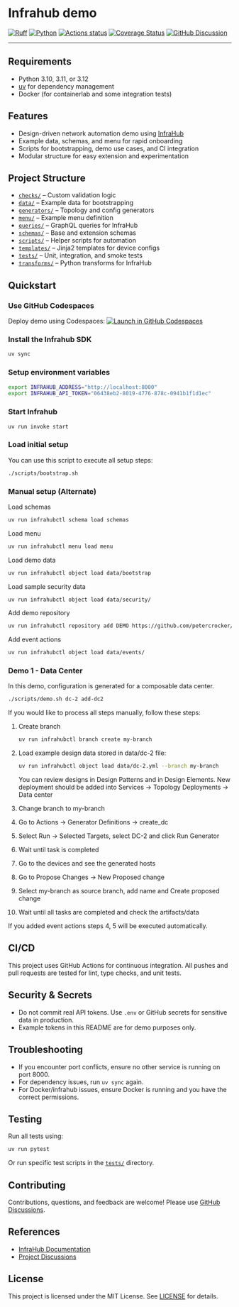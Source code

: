 # Infrahub demo

[![Ruff][ruff-badge]][ruff-link]
[![Python][python-badge]][python-link]
[![Actions status][github-badge]][github-link]
[![Coverage Status][coverage-badge]][coverage-link]
[![GitHub Discussion][github-discussions-badge]][github-discussions-link]

---

## Requirements

- Python 3.10, 3.11, or 3.12
- [uv](https://github.com/astral-sh/uv) for dependency management
- Docker (for containerlab and some integration tests)

## Features

- Design-driven network automation demo using [InfraHub](https://docs.infrahub.app)
- Example data, schemas, and menu for rapid onboarding
- Scripts for bootstrapping, demo use cases, and CI integration
- Modular structure for easy extension and experimentation

## Project Structure

- [`checks/`](checks/) – Custom validation logic
- [`data/`](data/) – Example data for bootstrapping
- [`generators/`](generators/) – Topology and config generators
- [`menu/`](menu/) – Example menu definition
- [`queries/`](queries/) – GraphQL queries for InfraHub
- [`schemas/`](schemas/) – Base and extension schemas
- [`scripts/`](scripts/) – Helper scripts for automation
- [`templates/`](templates/) – Jinja2 templates for device configs
- [`tests/`](tests/) – Unit, integration, and smoke tests
- [`transforms/`](transforms/) – Python transforms for InfraHub

## Quickstart

### Use GitHub Codespaces

Deploy demo using Codespaces:
[![Launch in GitHub Codespaces](https://img.shields.io/badge/Launch%20Infrahub%20Demo-0B6581?logo=github)](https://codespaces.new/t0m3kz/infrahub-demo?devcontainer_path=.devcontainer%2Fdevcontainer.json&ref=stable)

### Install the Infrahub SDK

```bash
uv sync
```

### Setup environment variables

```bash
export INFRAHUB_ADDRESS="http://localhost:8000"
export INFRAHUB_API_TOKEN="06438eb2-8019-4776-878c-0941b1f1d1ec"
```

### Start Infrahub

```bash
uv run invoke start
```

### Load initial setup

You can use this script to execute all setup steps:

```bash
./scripts/bootstrap.sh
```

### Manual setup (Alternate)

Load schemas

```bash
uv run infrahubctl schema load schemas
```

Load menu

```bash
uv run infrahubctl menu load menu

```

Load demo data

```bash
uv run infrahubctl object load data/bootstrap
```

Load sample security data

```bash
uv run infrahubctl object load data/security/
````

Add demo repository

```bash
uv run infrahubctl repository add DEMO https://github.com/petercrocker/infrahub-demo-tomek.git --read-only
```

Add event actions

```bash
uv run infrahubctl object load data/events/
````

### Demo 1 - Data Center

In this demo, configuration is generated for a composable data center.

```bash
./scripts/demo.sh dc-2 add-dc2
```

If you would like to process all steps manually, follow these steps:

1. Create branch

    ```bash
    uv run infrahubctl branch create my-branch
    ```

2. Load example design data stored in data/dc-2 file:

    ```bash
    uv run infrahubctl object load data/dc-2.yml --branch my-branch
    ```

   You can review designs in Design Patterns and in Design Elements.
   New deployment should be added into Services -> Topology Deployments -> Data center
3. Change branch to my-branch
4. Go to Actions -> Generator Definitions -> create_dc
5. Select Run -> Selected Targets, select DC-2 and click Run Generator
6. Wait until task is completed
7. Go to the devices and see the generated hosts
8. Go to Propose Changes -> New Proposed change
9. Select my-branch as source branch, add name and Create proposed change
10. Wait until all tasks are completed and check the artifacts/data

If you added event actions steps 4, 5 will be executed automatically.

## CI/CD

This project uses GitHub Actions for continuous integration. All pushes and pull requests are tested for lint, type checks, and unit tests.

## Security & Secrets

- Do not commit real API tokens. Use `.env` or GitHub secrets for sensitive data in production.
- Example tokens in this README are for demo purposes only.

## Troubleshooting

- If you encounter port conflicts, ensure no other service is running on port 8000.
- For dependency issues, run `uv sync` again.
- For Docker/infrahub issues, ensure Docker is running and you have the correct permissions.

## Testing

Run all tests using:

```bash
uv run pytest
```

Or run specific test scripts in the [`tests/`](tests/) directory.

## Contributing

Contributions, questions, and feedback are welcome! Please use [GitHub Discussions][github-discussions-link].

## References

- [InfraHub Documentation](https://docs.infrahub.app)
- [Project Discussions](https://github.com/t0m3kz/infrahub-demo/discussions/)

## License

This project is licensed under the MIT License. See [LICENSE](LICENSE) for details.

[ruff-badge]:
<https://img.shields.io/endpoint?url=https://raw.githubusercontent.com/astral-sh/ruff/main/assets/badge/v2.json>
[ruff-link]:
(https://github.com/astral-sh/ruff)
[github-discussions-link]:
<https://github.com/t0m3kz/infrahub-demo/discussions/>
[github-discussions-badge]:
<https://img.shields.io/static/v1?label=Discussions&message=Ask&color=blue&logo=github>
[github-badge]:
<https://github.com/t0m3kz/infrahub-demo/actions/workflows/main.yml/badge.svg?branch=main>
[github-link]:
<https://github.com/t0m3kz/infrahub-demo/actions/workflows/main.yml>
[coverage-badge]:
https://img.shields.io/codecov/c/github/t0m3kz/infrahub-demo?label=coverage
[coverage-link]:
https://codecov.io/gh/t0m3kz/infrahub-demo
[python-badge]:
<https://img.shields.io/badge/python-3.10%7C3.11%7C3.12-000000?logo=python>
[python-link]:
<https://www.python.org>
